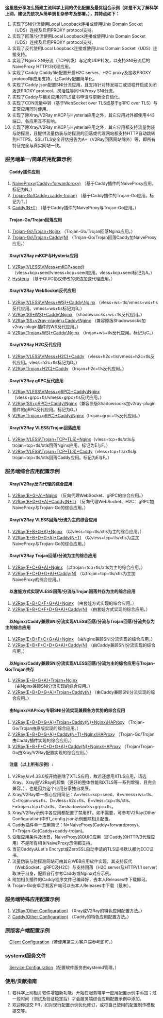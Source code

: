 **这里是分享怎么搭建主流科学上网的优化配置及最优组合示例（如是不太了解科学上网，建议先依次从简单到复杂参考及部署。），其特点如下：**  
1. 实现了SNI分流使用Local Loopback连接或使用Unix Domain Socket（UDS）连接及启用PROXY protocol支持。
2. 实现了回落/分流使用Local Loopback连接或使用Unix Domain Socket（UDS）连接及启用PROXY protocol支持。
3. 实现了反代使用Local Loopback连接或使用Unix Domain Socket（UDS）连接支持。
4. 实现了Nginx SNI分流（TCP转发）与定向UDP转发，以支持SNI分流后的NaiveProxy HTTP/3代理应用。
5. 实现了Caddy Caddyfile配置开启H2C server、H2C proxy及接收PROXY protocol等应用支持，让Caddy配置简单化。
6. 实现了Caddy json配置SNI分流应用，且支持针对转发端口或进程开启或关闭发送PROXY protocol，灵活性等同HAProxy SNI分流。
7. 实现了Caddy与相关应用的TLS证书申请与更新全自动化。
8. 实现了CDN流量中转（基于WebSocket over TLS或基于gRPC over TLS）与正常应用同时使用。
9. 实现了除Xray/V2Ray mKCP与Hysteria应用之外，其它应用对外都使用443端口，各应用互不影响。
10. 实现了除Xray/V2Ray mKCP与Hysteria应用之外，其它应用都支持流量伪装与防探测，且提供流量伪装与防探测的回落或代理网站都支持HTTP自动跳转到HTTPS，SSL/TLS安全评估报告为A+（V2Ray回落网站除外）等，即所有特征完全与真实网站一致。

### 服务端单一/简单应用配置示例
#### &emsp;Caddy插件应用
1. [NaiveProxy(Caddy+forwardproxy)](https://github.com/lxhao61/integrated-examples/tree/main/NaiveProxy(Caddy%2Bforwardproxy)) （基于Caddy插件的NaiveProxy应用。标记为N。）
2. [Trojan-Go(Caddy+caddy-trojan)](https://github.com/lxhao61/integrated-examples/tree/main/Trojan-Go(Caddy%2Bcaddy-trojan)) （基于Caddy插件的Trojan-Go应用。标记为T。）
3. [Caddy(N+T)](https://github.com/lxhao61/integrated-examples/tree/main/Caddy(N%2BT)) （基于Caddy插件的NaiveProxy与Trojan-Go应用。）
#### &emsp;Trojan-Go/Trojan回落应用
1. [Trojan-Go\Trojan+Nginx](https://github.com/lxhao61/integrated-examples/tree/main/Trojan-Go%5CTrojan%2BNginx) （Trojan-Go/Trojan回落Nginx应用。）
2. [Trojan-Go\Trojan+Caddy(N)](https://github.com/lxhao61/integrated-examples/tree/main/Trojan-Go%5CTrojan%2BCaddy(N)) （Trojan-Go/Trojan回落Caddy加NaiveProxy应用。）
#### &emsp;Xray/V2Ray mKCP与Hysteria应用
1. [V2Ray(VLESS\VMess+mKCP+seed)](https://github.com/lxhao61/integrated-examples/tree/main/V2Ray(VLESS%5CVMess%2BmKCP%2Bseed)) （vless+kcp+seed/vmess+kcp+seed应用。vless+kcp+seed标记为A。）
2. [Hysteria](https://github.com/lxhao61/integrated-examples/tree/main/Hysteria) （基于QUIC协议修改的双边加速代理应用。）
#### &emsp;Xray/V2Ray WebSocket反代应用
1. [V2Ray(VLESS\VMess+WS)+Caddy\Nginx](https://github.com/lxhao61/integrated-examples/tree/main/V2Ray(VLESS%5CVMess%2BWS)%2BCaddy%5CNginx) （vless+ws+tls/vmess+ws+tls反代应用。vmess+ws+tls标记为B。）
2. [V2Ray(SS+WS)+Caddy\Nginx](https://github.com/lxhao61/integrated-examples/tree/main/V2Ray(SS%2BWS)%2BCaddy%5CNginx) （shadowsocks+ws+tls反代应用。）
3. [V2Ray(SS+v2ray-plugin)+Caddy\Nginx](https://github.com/lxhao61/integrated-examples/tree/main/V2Ray(SS%2Bv2ray-plugin)%2BCaddy%5CNginx) （兼容原版Shadowsocks加v2ray-plugin插件的WS反代应用。）
4. [V2Ray(Trojan+WS)+Caddy\Nginx](https://github.com/lxhao61/integrated-examples/tree/main/V2Ray(Trojan%2BWS)%2BCaddy%5CNginx) （trojan+ws+tls反代应用。标记为C。）
#### &emsp;Xray/V2Ray H2C反代应用
1. [V2Ray(VLESS\VMess+H2C)+Caddy](https://github.com/lxhao61/integrated-examples/tree/main/V2Ray(VLESS%5CVMess%2BH2C)%2BCaddy) （vless+h2c+tls/vmess+h2c+tls反代应用。vless+h2c+tls标记为D。）
2. [V2Ray(Trojan+H2C)+Caddy](https://github.com/lxhao61/integrated-examples/tree/main/V2Ray(Trojan%2BH2C)%2BCaddy) （trojan+h2c+tls反代应用。）
#### &emsp;Xray/V2Ray gRPC反代应用
1. [V2Ray(VLESS\VMess+gRPC)+Caddy\Nginx](https://github.com/lxhao61/integrated-examples/tree/main/V2Ray(VLESS%5CVMess%2BgRPC)%2BCaddy%5CNginx)（vless+grpc+tls/vmess+grpc+tls反代应用。）
2. [V2Ray(SS+gRPC)+Caddy\Nginx](https://github.com/lxhao61/integrated-examples/tree/main/V2Ray(SS%2BgRPC)%2BCaddy%5CNginx)（兼容原版Shadowsocks加v2ray-plugin插件的gRPC反代应用。标记为G。）
3. [V2Ray(Trojan+gRPC)+Caddy\Nginx](https://github.com/lxhao61/integrated-examples/tree/main/V2Ray(Trojan%2BgRPC)%2BCaddy%5CNginx)（trojan+grpc+tls反代应用。）
#### &emsp;Xray/V2Ray VLESS/Trojan回落应用
1. [V2Ray(VLESS\Trojan+TCP+TLS)+Nginx](https://github.com/lxhao61/integrated-examples/tree/main/V2Ray(VLESS%5CTrojan%2BTCP%2BTLS)%2BNginx)（vless+tcp+tls/xtls与trojan+tcp+tls/xtls回落Nginx应用。标记为E与F。）
2. [V2Ray(VLESS\Trojan+TCP+TLS)+Caddy](https://github.com/lxhao61/integrated-examples/tree/main/V2Ray(VLESS%5CTrojan%2BTCP%2BTLS)%2BCaddy)（vless+tcp+tls/xtls与trojan+tcp+tls/xtls回落Caddy应用。标记为E与F。）

### 服务端综合应用配置示例
#### &emsp;Xray/V2Ray反向代理的综合应用
1. [V2Ray(B+G+A)+Nginx](https://github.com/lxhao61/integrated-examples/tree/main/V2Ray(B%2BG%2BA)%2BNginx) （反向代理WebSocket、gRPC的综合应用。）
2. [V2Ray(B+D+G+A)+Caddy(N+T)](https://github.com/lxhao61/integrated-examples/tree/main/V2Ray(B%2BD%2BG%2BA)%2BCaddy(N%2BT)) （反向代理WebSocket、H2C、gRPC加NaiveProxy与Trojian-Go的综合应用。）
#### &emsp;Xray/V2Ray VLESS回落/分流为主的综合应用
1. [V2Ray(E+B+G+A)+Nginx](https://github.com/lxhao61/integrated-examples/tree/main/V2Ray(E%2BB%2BG%2BA)%2BNginx) （以vless+tcp+tls/xtls为主的综合应用。）
2. [V2Ray(E+B+D+G+A)+Caddy(N+T)](https://github.com/lxhao61/integrated-examples/tree/main/V2Ray(E%2BB%2BD%2BG%2BA)%2BCaddy(N%2BT)) （以vless+tcp+tls/xtls为主加NaiveProxy与Trojian-Go的综合应用。）
#### &emsp;Xray/V2Ray Trojan回落/分流为主的综合应用
1. [V2Ray(F+C+G+A)+Nginx](https://github.com/lxhao61/integrated-examples/tree/main/V2Ray(F%2BC%2BG%2BA)%2BNginx) （以trojan+tcp+tls/xtls为主的综合应用。）
2. [V2Ray(F+C+D+G+A)+Caddy(N)](https://github.com/lxhao61/integrated-examples/tree/main/V2Ray(F%2BC%2BD%2BG%2BA)%2BCaddy(N)) （以trojan+tcp+tls/xtls为主加NaiveProxy的综合应用。）
#### &emsp;以套娃方式实现VLESS回落/分流与Trojan回落共存为主的综合应用
1. [V2Ray(E+B+C+F+G+A)+Nginx](https://github.com/lxhao61/integrated-examples/tree/main/V2Ray(E%2BB%2BC%2BF%2BG%2BA)%2BNginx) （由套娃方式实现的综合应用。）
2. [V2Ray(E+B+C+F+D+G+A)+Caddy(N)](https://github.com/lxhao61/integrated-examples/tree/main/V2Ray(E%2BB%2BC%2BF%2BD%2BG%2BA)%2BCaddy(N)) （由套娃方式实现的综合应用。）
#### &emsp;以Nginx/Caddy兼顾SNI分流实现VLESS回落/分流与Trojan回落/分流共存为主的综合应用
1. [V2Ray(E+B+F+C+G+A)+Nginx](https://github.com/lxhao61/integrated-examples/tree/main/V2Ray(E%2BB%2BF%2BC%2BG%2BA)%2BNginx) （由Nginx兼顾SNI分流实现的综合应用。）
2. [V2Ray(E+B+F+C+D+G+A)+Caddy(N)](https://github.com/lxhao61/integrated-examples/tree/main/V2Ray(E%2BB%2BF%2BC%2BD%2BG%2BA)%2BCaddy(N)) （由Caddy兼顾SNI分流实现的综合应用。）
#### &emsp;以Nginx/Caddy兼顾SNI分流实现VLESS回落/分流为主的综合应用与Trojan-Go/Trojan共存
1. [V2Ray(E+B+G+A)+Trojan+Nginx](https://github.com/lxhao61/integrated-examples/tree/main/V2Ray(E%2BB%2BG%2BA)%2BTrojan%2BNginx) （由Nginx兼顾SNI分流实现的综合应用。）
2. [V2Ray(E+B+D+G+A)+Trojan+Caddy(N)](https://github.com/lxhao61/integrated-examples/tree/main/V2Ray(E%2BB%2BD%2BG%2BA)%2BTrojan%2BCaddy(N)) （由Caddy兼顾SNI分流实现的综合应用。）
#### &emsp;由Nginx/HAProxy专职SNI分流实现兼顾各方优势的综合应用
1. [V2Ray(E+B+D+G+A)+Trojan+Caddy(N)+Nginx\HAProxy](https://github.com/lxhao61/integrated-examples/tree/main/V2Ray(E%2BB%2BD%2BG%2BA)%2BTrojan%2BCaddy(N)%2BNginx%5CHAProxy) （Trojan-Go/Trojan由原版实现的综合应用。）
2. [V2Ray(E+B+D+G+A)+Caddy(N+T)+Nginx\HAProxy](https://github.com/lxhao61/integrated-examples/tree/main/V2Ray(E%2BB%2BD%2BG%2BA)%2BCaddy(N%2BT)%2BNginx%5CHAProxy) （Trojan-Go/Trojan由Caddy插件实现的综合应用。）
3. [V2Ray(E+B+F+C+D+G+A)+Caddy(N)+Nginx\HAProxy](https://github.com/lxhao61/integrated-examples/tree/main/V2Ray(E%2BB%2BF%2BC%2BD%2BG%2BA)%2BCaddy(N)%2BNginx%5CHAProxy) （Trojan/Trojan-Go由Xray/V2Ray配置实现的综合应用。）
#### &emsp;注意（以上所有示例）:
1. V2Ray从v4.33.0版开始删除了XTLS应用，故若还想用XTLS应用，请选Xray。Xray是V2Ray的超集（更好的整体性能和XTLS等一系列增强，且完全兼容。），也是因为这个应用分家独自发展。
2. Xray/V2Ray单一核心应用简记：A=vless+kcp+seed、B=vmess+ws+tls、C=trojan+ws+tls、D=vless+h2c+tls、E=vless+tcp+tls/xtls、F=trojan+tcp+tls/xtls、G=shadowsocks+grpc+tls。
3. Xray/V2Ray示例中各应用都配置了禁用BT。如不需要，可参考V2Ray(Other Configuration)中BT_config.json示例删除相关配置。
4. Caddy插件单一应用简记：N=NaiveProxy(Caddy+forwardproxy)、T=Trojan-Go(Caddy+caddy-trojan)。
5. 受限应用条件及场景，NaiveProxy的QUIC应用（即Caddy的HTTP/3代理应用）不是所有相关NaiveProxy示例都支持。
6. 当前Caddy从Let's Encrypt或ZeroSSL自动申请的TLS证书默认都为ECC证书。
7. 流量伪装与防探测网站可由其它WEB应用软件实现，其支持反代（WebSocket、gRPC及H2C）与支持回落（H2C server及HTTP/1.1 server）取决于自身，配置自行参考Caddy或Nginx对应示例。
8. 附加相关插件的Caddy程序文件已编译好，去本人Releases中下载即可。
9. Trojan-Go安卓手机客户端可以去本人Releases中下载（最末）。

### 服务端特殊应用配置示例
1. [V2Ray(Other Configuration)](https://github.com/lxhao61/integrated-examples/tree/main/V2Ray(Other%20Configuration)) （Xray或V2Ray的特色应用配置方法。）
2. [Caddy(Other Configuration)](https://github.com/lxhao61/integrated-examples/tree/main/Caddy(Other%20Configuration)) （Caddy的特色应用配置方法。）

### 原版客户端配置示例
&emsp;[Client Configuration](https://github.com/lxhao61/integrated-examples/tree/main/Client%20Configuration)（若使用第三方客户端参考即可。）

### systemd服务文件
&emsp;[Service Configuration](https://github.com/lxhao61/integrated-examples/tree/main/Service%20Configuration)（配置软件服务由systemd管理。）

### 使用/贡献指南
1. 若科学上网相关软件增加新功能，开始在服务端单一应用配置示例中添加；过一段时间（测试及验证稳定后）才会服务端综合应用配置示例中添加。
2. 欢迎你提交 PR，如对现行配置示例优化修订，或将自己使用的配置制作模板提交等。
